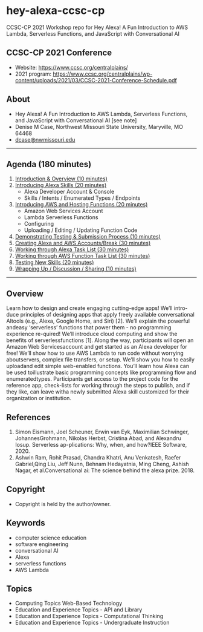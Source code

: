 # hey-alexa-ccsc-cp
CCSC-CP 2021 Workshop repo for Hey Alexa!  A Fun Introduction to AWS Lambda, Serverless Functions, and JavaScript with Conversational AI

## CCSC-CP 2021 Conference

- Website: <https://www.ccsc.org/centralplains/>
- 2021 program: <https://www.ccsc.org/centralplains/wp-content/uploads/2021/03/CCSC-2021-Conference-Schedule.pdf>

## About

- Hey Alexa!  A Fun Introduction to AWS Lambda, Serverless Functions, and JavaScript with Conversational AI [see note]
- Denise M Case, Northwest Missouri State University, Maryville, MO 64468
- dcase@nwmissouri.edu

---

## Agenda (180 minutes)

1. [Introduction & Overview (10 minutes)](./workshop-01.md)
2. [Introducing Alexa Skills (20 minutes)](./workshop-02.md)
   - Alexa Developer Account & Console
   - Skills / Intents / Enumerated Types / Endpoints
3. [Introducing AWS and Hosting Functions (20 minutes)](./workshop-03.md)
   - Amazon Web Services Account
   - Lambda Serverless Functions
   - Configuring 
   - Uploading / Editing / Updating Function Code
4. [Demonstrating Testing & Submission Process (10 minutes)](./workshop-04.md)
5. [Creating Alexa and AWS Accounts/Break (30 minutes)](./workshop-05.md)
6. [Working through Alexa Task List (30 minutes)](./workshop-06.md)
7. [Working through AWS Function Task List (30 minutes)](./workshop-07.md)
8. [Testing New Skills (20 minutes)](./workshop-08.md)
9. [Wrapping Up / Discussion / Sharing (10 minutes)](./workshop-09.md)

---

## Overview

Learn how to design and create engaging cutting-edge apps! 
We’ll intro-duce principles of designing apps that apply freely available conversational AItools (e.g., Alexa, Google Home, and Siri) [2]. 
We’ll explain the powerful andeasy ‘serverless’ functions that power them - no programming experience re-quired! 
We’ll introduce cloud computing and show the benefits of serverlessfunctions [1]. 
Along the way, participants will open an Amazon Web Servicesaccount and get started as an Alexa developer for free!
We’ll show how to use AWS Lambda to run code without worrying aboutservers, complex file transfers, or setup. 
We’ll show you how to easily uploadand edit simple web-enabled functions. 
You’ll learn how Alexa can be used toillustrate basic programming concepts like programming flow and enumeratedtypes. 
Participants get access to the project code for the reference app, check-lists for working through the steps to publish, and if they like, can leave witha newly submitted Alexa skill customized for their organization or institution.

## References

1. Simon Eismann, Joel Scheuner, Erwin van Eyk, Maximilian Schwinger, JohannesGrohmann, Nikolas Herbst, Cristina Abad, and Alexandru Iosup. Serverless ap-plications: Why, when, and how?IEEE Software, 2020.
2. Ashwin Ram, Rohit Prasad, Chandra Khatri, Anu Venkatesh, Raefer Gabriel,Qing Liu, Jeff Nunn, Behnam Hedayatnia, Ming Cheng, Ashish Nagar, et al.Conversational ai: The science behind the alexa prize. 2018.

## Copyright

- Copyright is held by the author/owner.

## Keywords

- computer science education
- software engineering
- conversational AI
- Alexa
- serverless functions
- AWS Lambda

## Topics

- Computing Topics Web-Based Technology
- Education and Experience Topics - API and Library
- Education and Experience Topics - Computational Thinking
- Education and Experience Topics - Undergraduate Instruction
